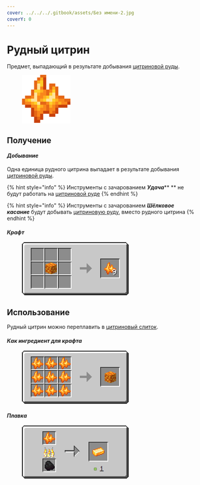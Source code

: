 ```yaml
---
cover: ../../../.gitbook/assets/Без имени-2.jpg
coverY: 0
---
```


# Рудный цитрин

Предмет, выпадающий в результате добывания [цитриновой руды](../../rudy/citrinovaya-ruda.md).

<figure><img src="../../../.gitbook/assets/raw_yellow_ore.png" alt=""><figcaption></figcaption></figure>

## Получение

#### _Добывание_

Одна единица рудного цитрина выпадает в результате добывания [цитриновой руды](../../rudy/citrinovaya-ruda.md).

{% hint style="info" %}
Инструменты с зачарованием _**Удача**_\*\* \*\* не будут работать на [цитриновой руде](../../rudy/citrinovaya-ruda.md)
{% endhint %}

{% hint style="info" %}
Инструменты с зачарованием _**Шёлковое касание**_ будут добывать [цитриновую руду](../../rudy/citrinovaya-ruda.md), вместо рудного цитрина
{% endhint %}

#### _Крафт_

<figure><img src="../../../.gitbook/assets/raw_yellow_ore_result-multi.png" alt=""><figcaption></figcaption></figure>

## Использование

Рудный цитрин можно переплавить в [цитриновый слиток](citrinovyi-slitok.md).

#### _Как ингредиент для крафта_

<figure><img src="../../../.gitbook/assets/raw_yellow_ore_block_result-x1.png" alt=""><figcaption></figcaption></figure>

#### _Плавка_

<figure><img src="../../../.gitbook/assets/raw_yellow_ore_ing.png" alt=""><figcaption></figcaption></figure>
